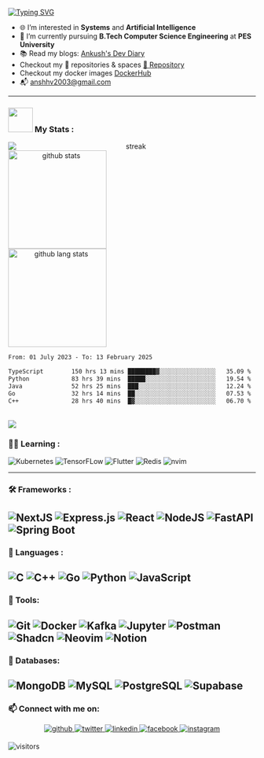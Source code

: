 <!-- Do not copy this file, i'll personally find you and beat the shit out of you! -->
[![Typing SVG](https://readme-typing-svg.demolab.com?font=Fira+Code&weight=500&size=45&pause=1000&color=F7A62F&center=true&vCenter=true&random=false&width=620&height=60&lines=Hi+There+%F0%9F%91%8B+I'm+Ankush;Web+Developer+%F0%9F%8C%90;ML+Enthusiast+%F0%9F%A7%A0)](https://git.io/typing-svg)
- 🌐 I’m interested in **Systems** and **Artificial Intelligence** 
- 🌱 I’m currently pursuing **B.Tech Computer Science Engineering** at **PES University** 
- 📚 Read my blogs: [Ankush's Dev Diary](https://ankush003.hashnode.dev/)
- Checkout my 🤗 repositories & spaces [🤗 Repository](https://huggingface.co/ankush-003)
- Checkout my docker images [DockerHub](https://hub.docker.com/u/ankush003)
- 📬 anshhv2003@gmail.com

---
### <img src="https://media.giphy.com/media/VgCDAzcKvsR6OM0uWg/giphy.gif" width="50"> My Stats :
<div style="display:flex;gap:4;flex-direction:column;flex-wrap:wrap;justify-content:center;" align=center>
  <img src="http://github-readme-streak-stats.herokuapp.com?user=ankush-003&theme=dark&background=000000" alt="streak"/>
  <img height=200 alt="github stats" src="https://github-readme-stats.vercel.app/api?username=ankush-003&theme=vision-friendly-dark&show_icons=true&rank_icon=github" />
  <img alt="github lang stats" height=200 src="https://github-readme-stats.vercel.app/api/top-langs/?username=ankush-003&theme=vision-friendly-dark&show_icons=true&size_weight=0.5&count_weight=0.5&langs_count=9&hide_progress=true" />
</div>

<!--START_SECTION:waka-->

```txt
From: 01 July 2023 - To: 13 February 2025

TypeScript        150 hrs 13 mins ████████▓░░░░░░░░░░░░░░░░   35.09 %
Python            83 hrs 39 mins  █████░░░░░░░░░░░░░░░░░░░░   19.54 %
Java              52 hrs 25 mins  ███░░░░░░░░░░░░░░░░░░░░░░   12.24 %
Go                32 hrs 14 mins  ██░░░░░░░░░░░░░░░░░░░░░░░   07.53 %
C++               28 hrs 40 mins  █▓░░░░░░░░░░░░░░░░░░░░░░░   06.70 %
```

<!--END_SECTION:waka-->

</br>
<!-- Currently not working
[![Ankush's github activity graph](https://activity-graph.herokuapp.com/graph?username=ankush-003&bg_color=000000&color=ffffff&line=ffffff&point=ff7800&area=true&hide_border=true)](https://github.com/ashutosh00710/github-readme-activity-graph)
-->

<img src="https://github-profile-trophy.vercel.app/?username=ankush-003&theme=darkhub&margin-w=15&margin-h=15" />


### :technologist: Learning :
<div>
  <img src="https://img.shields.io/badge/Kubernetes-3069DE?style=for-the-badge&logo=kubernetes&logoColor=white" title="kubernetes" alt="Kubernetes" />
  <img src="https://img.shields.io/badge/TensorFlow-%23FF6F00.svg?style=for-the-badge&logo=TensorFlow&logoColor=white" title="TensorFlow" alt="TensorFLow"/>
  <img src="https://img.shields.io/badge/Flutter-%2302569B.svg?style=for-the-badge&logo=Flutter&logoColor=white" title="Flutter" alt="Flutter"/>
  <img src="https://img.shields.io/badge/redis-%23DD0031.svg?&style=for-the-badge&logo=redis&logoColor=white" title="Redis" alt="Redis" />
  <img src="https://img.shields.io/badge/NeoVim-%2357A143.svg?&style=for-the-badge&logo=neovim&logoColor=white" title="Nvim" alt="nvim" />
</div>

---
### :hammer_and_wrench: Frameworks :
<!-- <div align="center">
  <img src="https://github.com/devicons/devicon/blob/master/icons/c/c-original.svg" title="C" alt="C" width="40" height="40"/>&nbsp;
  <img src="https://github.com/devicons/devicon/blob/master/icons/python/python-original.svg" title="C" alt="C" width="40" height="40"/>&nbsp;
  <img src="https://github.com/devicons/devicon/blob/master/icons/androidstudio/androidstudio-original.svg" title="Android App Dev" alt="Android Studio" width="40" height="40"/>&nbsp;
  <img src="https://github.com/devicons/devicon/blob/master/icons/css3/css3-plain-wordmark.svg"  title="CSS3" alt="CSS" width="40" height="40"/>&nbsp;
  <img src="https://github.com/devicons/devicon/blob/master/icons/html5/html5-original.svg" title="HTML5" alt="HTML" width="40" height="40"/>&nbsp;
  <img src="https://github.com/devicons/devicon/blob/master/icons/javascript/javascript-original.svg" title="JavaScript" alt="JavaScript" width="40" height="40"/>&nbsp;
  <img src="https://github.com/devicons/devicon/blob/master/icons/git/git-original-wordmark.svg" title="Git" **alt="Git" width="40" height="40"/>&nbsp;
  <img src="https://github.com/devicons/devicon/blob/master/icons/nodejs/nodejs-original.svg" title="Nodejs" alt="Nodejs" width="40" height="40"/>&nbsp;
  <img src="https://github.com/devicons/devicon/blob/master/icons/bootstrap/bootstrap-plain.svg" title="Bootstrap" alt="Bootstrap" width="40" height="40"/>&nbsp;
</div> -->
![NextJS](https://img.shields.io/badge/Next-black?style=for-the-badge&logo=next.js&logoColor=white)
![Express.js](https://img.shields.io/badge/express.js-%23404d59.svg?style=for-the-badge&logo=express&logoColor=%2361DAFB)
![React](https://img.shields.io/badge/react-%2320232a.svg?style=for-the-badge&logo=react&logoColor=%2361DAFB)
![NodeJS](https://img.shields.io/badge/node.js-6DA55F?style=for-the-badge&logo=node.js&logoColor=white)
![FastAPI](https://img.shields.io/badge/fastapi-109989?style=for-the-badge&logo=FASTAPI&logoColor=white)
![Spring Boot](https://img.shields.io/badge/Spring_Boot-F2F4F9?style=for-the-badge&logo=spring-boot)
---

### :speech_balloon: Languages :
![C](https://img.shields.io/badge/c-%2300599C.svg?style=for-the-badge&logo=c&logoColor=white)
![C++](https://img.shields.io/badge/c++-%2300599C.svg?style=for-the-badge&logo=c%2B%2B&logoColor=white)
![Go](https://img.shields.io/badge/Go-00ADD8?style=for-the-badge&logo=go&logoColor=white)
![Python](https://img.shields.io/badge/python-3670A0?style=for-the-badge&logo=python&logoColor=ffdd54)
![JavaScript](https://img.shields.io/badge/javascript-%23323330.svg?style=for-the-badge&logo=javascript&logoColor=%23F7DF1E)
---

### 🧰 Tools:
![Git](https://img.shields.io/badge/git-%23F05033.svg?style=for-the-badge&logo=git&logoColor=white)
![Docker](https://img.shields.io/badge/docker-%230db7ed.svg?style=for-the-badge&logo=docker&logoColor=white)
![Kafka](https://img.shields.io/badge/Apache_Kafka-231F20?style=for-the-badge&logo=apache-kafka&logoColor=white)
![Jupyter](https://img.shields.io/badge/Jupyter-F37626.svg?&style=for-the-badge&logo=Jupyter&logoColor=white)
![Postman](https://img.shields.io/badge/Postman-FF6C37?style=for-the-badge&logo=Postman&logoColor=white)
![Shadcn](https://img.shields.io/badge/shadcn%2Fui-000000?style=for-the-badge&logo=shadcnui&logoColor=white)
![Neovim](https://img.shields.io/badge/NeoVim-%2357A143.svg?&style=for-the-badge&logo=neovim&logoColor=white)
![Notion](https://img.shields.io/badge/Notion-000000?style=for-the-badge&logo=notion&logoColor=white)
---

### 💾 Databases:
![MongoDB](https://img.shields.io/badge/MongoDB-%234ea94b.svg?style=for-the-badge&logo=mongodb&logoColor=white)
![MySQL](	https://img.shields.io/badge/MySQL-005C84?style=for-the-badge&logo=mysql&logoColor=white)
![PostgreSQL](	https://img.shields.io/badge/PostgreSQL-316192?style=for-the-badge&logo=postgresql&logoColor=white)
![Supabase](https://img.shields.io/badge/Supabase-181818?style=for-the-badge&logo=supabase&logoColor=white)
---

### 📫 Connect with me on:

<div align="center">
<a href="https://github.com/ankush-003" target="_blank">
<img src=https://img.shields.io/badge/github-%2324292e.svg?&style=for-the-badge&logo=github&logoColor=white alt=github style="margin-bottom: 5px;" />
</a>
<a href="https://twitter.com/ankushhv_003" target="_blank">
<img src=https://img.shields.io/badge/twitter-%2300acee.svg?&style=for-the-badge&logo=twitter&logoColor=white alt=twitter style="margin-bottom: 5px;" />
</a>
<a href="https://www.linkedin.com/in/ankush003/" target="_blank">
<img src=https://img.shields.io/badge/linkedin-%231E77B5.svg?&style=for-the-badge&logo=linkedin&logoColor=white alt=linkedin style="margin-bottom: 5px;" />
</a>
<a href="https://www.facebook.com/ankush.hv" target="_blank">
<img src=https://img.shields.io/badge/facebook-%232E87FB.svg?&style=for-the-badge&logo=facebook&logoColor=white alt=facebook style="margin-bottom: 5px;" />
</a>
<a href="https://instagram.com/ankush.2.9" target="_blank">
<img src=https://img.shields.io/badge/instagram-%23000000.svg?&style=for-the-badge&logo=instagram&logoColor=white alt=instagram style="margin-bottom: 5px;" />
</a>  
</div>  

![visitors](https://komarev.com/ghpvc/?username=ankush-003&color=orange)
<!---
ankush-003/ankush-003 is a ✨ special ✨ repository because its `README.md` (this file) appears on your GitHub profile.
You can click the Preview link to take a look at your changes.
--->
